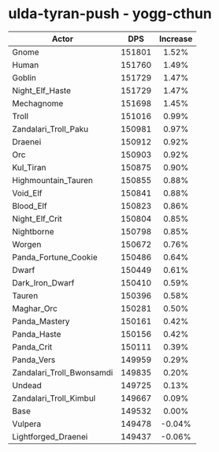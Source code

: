 # ulda-tyran-push - yogg-cthun
| Actor | DPS | Increase |
|---|:---:|:---:|
|Gnome|151801|1.52%|
|Human|151760|1.49%|
|Goblin|151729|1.47%|
|Night_Elf_Haste|151729|1.47%|
|Mechagnome|151698|1.45%|
|Troll|151016|0.99%|
|Zandalari_Troll_Paku|150981|0.97%|
|Draenei|150912|0.92%|
|Orc|150903|0.92%|
|Kul_Tiran|150875|0.90%|
|Highmountain_Tauren|150855|0.88%|
|Void_Elf|150841|0.88%|
|Blood_Elf|150823|0.86%|
|Night_Elf_Crit|150804|0.85%|
|Nightborne|150798|0.85%|
|Worgen|150672|0.76%|
|Panda_Fortune_Cookie|150486|0.64%|
|Dwarf|150449|0.61%|
|Dark_Iron_Dwarf|150410|0.59%|
|Tauren|150396|0.58%|
|Maghar_Orc|150281|0.50%|
|Panda_Mastery|150161|0.42%|
|Panda_Haste|150156|0.42%|
|Panda_Crit|150111|0.39%|
|Panda_Vers|149959|0.29%|
|Zandalari_Troll_Bwonsamdi|149835|0.20%|
|Undead|149725|0.13%|
|Zandalari_Troll_Kimbul|149667|0.09%|
|Base|149532|0.00%|
|Vulpera|149478|-0.04%|
|Lightforged_Draenei|149437|-0.06%|
